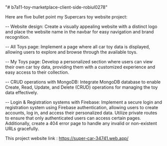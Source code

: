 "# b7a11-toy-marketplace-client-side-robiul0278" 


Here are five bullet point my Supercars toy website project:

-- Website design: Create a visually appealing website with a distinct logo and place the website name in the navbar for easy navigation and brand recognition.

-- All Toys page: Implement a page where all car toy data is displayed, allowing users to explore and browse through the available toys.

-- My Toys page: Develop a personalized section where users can view their own car toy data, providing them with a customized experience and easy access to their collection.

-- CRUD operations with MongoDB: Integrate MongoDB database to enable Create, Read, Update, and Delete (CRUD) operations for managing the toy data effectively.

-- Login & Registration systems with Firebase: Implement a secure login and registration system using Firebase authentication, allowing users to create accounts, log in, and access their personalized data. Utilize private routes to ensure that only authenticated users can access certain pages. Additionally, create a 404 error page to handle any invalid or non-existent URLs gracefully.



This project website link : https://super-car-34741.web.app/



